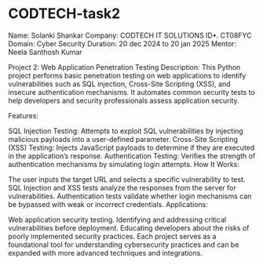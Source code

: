 # CODTECH-task2
Name: Solanki Shankar
Company: CODTECH IT SOLUTIONS
ID•. CT08FYC
Domain: Cyber Security
Duration: 20 dec 2024 to 20 jan 2025
Mentor: Neela Santhosh Kumar



Project 2: Web Application Penetration Testing
Description:
This Python project performs basic penetration testing on web applications to identify vulnerabilities such as SQL injection, Cross-Site Scripting (XSS), and insecure authentication mechanisms. It automates common security tests to help developers and security professionals assess application security.

Features:

SQL Injection Testing: Attempts to exploit SQL vulnerabilities by injecting malicious payloads into a user-defined parameter.
Cross-Site Scripting (XSS) Testing: Injects JavaScript payloads to determine if they are executed in the application’s response.
Authentication Testing: Verifies the strength of authentication mechanisms by simulating login attempts.
How It Works:

The user inputs the target URL and selects a specific vulnerability to test.
SQL Injection and XSS tests analyze the responses from the server for vulnerabilities.
Authentication tests validate whether login mechanisms can be bypassed with weak or incorrect credentials.
Applications:

Web application security testing.
Identifying and addressing critical vulnerabilities before deployment.
Educating developers about the risks of poorly implemented security practices.
Each project serves as a foundational tool for understanding cybersecurity practices and can be expanded with more advanced techniques and integrations.












